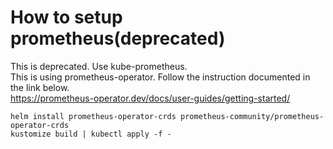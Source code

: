 # How to setup prometheus(deprecated)
This is deprecated. Use kube-prometheus.  
This is using prometheus-operator. Follow the instruction documented in the link below.  
https://prometheus-operator.dev/docs/user-guides/getting-started/   
  
```
helm install prometheus-operator-crds prometheus-community/prometheus-operator-crds 
kustomize build | kubectl apply -f -
```
